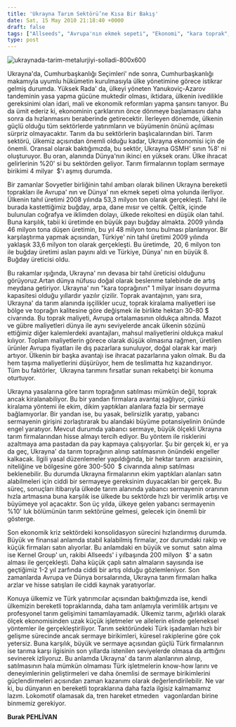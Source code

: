 ```yaml
---
title: 'Ukrayna Tarım Sektörü’ne Kısa Bir Bakış'
date: Sat, 15 May 2010 21:18:40 +0000
draft: false
tags: ["Allseeds", "Avrupa'nın ekmek sepeti", "Ekonomi", "kara toprak", "Kernel Group", "Sovyetler Birliği'nin Tahıl Ambarı", "toprak moratoryumu", "Ukrayna", "Ukrayna Cumhurbaşkanlığı Seçimleri", "Ukrayna GSMH", "Ukrayna Tarım Sektörü", "Ukrayna'da Tarım", "Yüksek Rada"]
type: post
---
```












![ukraynada-tarim-metalurjiyi-solladi-800x600](https://burakpehlivan.org/wp-content/uploads/2010/05/ukraynada-tarim-metalurjiyi-solladi.jpg)

Ukrayna'da, Cumhurbaşkanlığı Seçimleri' nde sonra, Cumhurbaşkanlığı makamıyla uyumlu hükümetin kurulmasıyla ülke yönetimine görece istikrar gelmiş durumda. Yüksek Rada' da, ülkeyi yöneten Yanukoviç-Azarov tandeminin yasa yapma gücüne muktedir olması, iktidara, ülkenin ivedilikle gereksinimi olan idari, mali ve ekonomik reformları yapma şansını tanıyor. Bu da ümit ederiz ki, ekonominin çarklarının önce dönmeye başlamasını daha sonra da hızlanmasını beraberinde getirecektir. İlerleyen dönemde, ülkenin güçlü olduğu tüm sektörlerde yatırımların ve büyümenin önünü açılması sürpriz olmayacaktır. Tarım da bu sektörlerin başlıcalarından biri. Tarım sektörü, ülkemiz açısından önemli olduğu kadar, Ukrayna ekonomisi için de önemli. Oransal olarak baktığımızda, bu sektör, Ukrayna GSMH' sının %8' ni oluşturuyor. Bu oran, alanında Dünya'nın ikinci en yüksek oranı. Ülke ihracat gelirlerinin %20' si bu sektörden geliyor. Tarım firmalarının toplam sermaye birikimi 4 milyar  $'ı aşmış durumda.

Bir zamanlar Sovyetler birliğinin tahıl ambarı olarak bilinen Ukrayna bereketli toprakları ile Avrupa' nın ve Dünya' nın ekmek sepeti olma yolunda ilerliyor. Ülkenin tahıl üretimi 2008 yılında 53,3 milyon ton olarak gerçekleşti. Tahıl ile burada kastettiğimiz buğday, arpa, dane mısır ve çeltik. Çeltik, içinde bulunulan coğrafya ve iklimden dolayı, ülkede rekoltesi en düşük olan tahıl. Buna karşılık, tabii ki üretimde en büyük payı buğday almakta. 2009 yılında 46 milyon tona düşen üretimin, bu yıl 48 milyon tonu bulması planlanıyor. Bir karşılaştırma yapmak açısından, Türkiye' nin tahıl üretimi 2009 yılında yaklaşık 33,6 milyon ton olarak gerçekleşti. Bu üretimde,  20, 6 milyon ton ile buğday üretimi aslan payını aldı ve Türkiye, Dünya' nın en büyük 8. Buğday üreticisi oldu.

Bu rakamlar ışığında, Ukrayna' nın devasa bir tahıl üreticisi olduğunu görüyoruz.Artan dünya nüfusu doğal olarak beslenme talebinde de artış meydana getiriyor. Ukrayna' nın "kara toprağının" 1 milyar insanı doyurma kapasitesi olduğu yıllardır yazılır çizilir. Toprak avantajının, yanı sıra, Ukrayna' da tarım alanında işçilikler ucuz, toprak kiralama maliyetleri ise bölge ve toprağın kalitesine göre değişmek ile birlikte hektarı 30-80 $ civarında. Bu toprak maliyeti, Avrupa ortalamasının oldukça altında. Mazot ve gübre maliyetleri dünya ile aynı seviyelerde ancak ülkenin sözünü ettiğimiz diğer kalemlerdeki avantajları, mahsul maliyetlerini oldukça makul kılıyor. Toplam maliyetlerin görece olarak düşük olmasına rağmen, üretilen ürünler Avrupa fiyatları ile dış pazarlara sunuluyor, doğal olarak kar marjı artıyor. Ülkenin bir başka avantajı ise ihracat pazarlarına yakın olmak. Bu da hem taşıma maliyetlerini düşürüyor, hem de teslimatta hız kazandırıyor.   Tüm bu faktörler,  Ukrayna tarımını fırsatlar sunan rekabetçi bir konuma oturtuyor.

Ukrayna yasalarına göre tarım toprağının satılması mümkün değil, toprak ancak kiralanabiliyor. Bu bir yandan firmalara avantaj sağlıyor, çünkü kiralama yöntemi ile ekim, dikim yaptıkları alanlara fazla bir sermaye bağlamıyorlar. Bir yandan ise, bu yasak, belirsizlik yaratıp, yabancı sermayenin girişini zorlaştırarak bu alandaki büyüme potansiyelinin önünde engel yaratıyor. Mevcut durumda yabancı sermaye, büyük ölçekli Ukrayna tarım firmalarından hisse almayı tercih ediyor. Bu yöntem ile risklerini azaltmaya ama pastadan da pay kapmaya çalışıyorlar. Şu bir gerçek ki, er ya da geç, Ukrayna' da tarım toprağının alınıp satılmasının önündeki engeller kalkacak. İlgili yasal düzenlemeler yapıldığında, bir hektar tarım  arazisinin, niteliğine ve bölgesine göre 300-500  $ civarında alınıp satılması beklenebilir. Bu durumda Ukrayna firmalarının ekim yaptıkları alanları satın alabilmeleri için ciddi bir sermayeye gereksinim duyacakları bir gerçek. Bu süreç, sonuçları itibarıyla ülkede tarım alanında yabancı sermayenin oranının hızla artmasına buna karşılık ise ülkede bu sektörde hızlı bir verimlik artışı ve büyümeye yol açacaktır. Son üç yılda, ülkeye gelen yabancı sermayenin %10' luk bölümünün tarım sektörüne gelmesi, gelecek için önemli bir gösterge.

Son ekonomik kriz sektördeki konsolidasyon sürecini hızlandırmış durumda. Büyük ve finansal anlamda stabil kalabilmiş firmalar, zor durumdaki rakip ve küçük firmaları satın alıyorlar. Bu anlamdaki en büyük ve somut  satın alma ise Kernel Group' un, rakibi Allseeds' i yılbaşında 200 milyon  $' a satın alması ile gerçekleşti. Daha küçük çaplı satın almaların sayısında ise geçtiğimiz 1-2 yıl zarfında ciddi bir artış olduğu gözlemleniyor. Son zamanlarda Avrupa ve Dünya borsalarında, Ukrayna tarım firmaları halka arzlar ve hisse satışları ile ciddi kaynak yaratıyorlar.

Konuya ülkemiz ve Türk yatırımcılar açısından baktığımızda ise, kendi ülkemizin bereketli topraklarında, daha tam anlamıyla verimlilik artışını ve profesyonel tarım gelişimini tamamlayamadık. Ülkemiz tarımı, ağırlıklı olarak ölçek ekonomisinden uzak küçük işletmeler ve ailelerin elinde geleneksel yöntemler ile gerçekleştiriliyor. Tarım sektöründeki Türk işadamları hızlı bir gelişme sürecinde ancak sermaye birikimleri, küresel rakiplerine göre çok yetersiz. Buna karşılık, büyük ve sermaye açısından güçlü Türk firmalarının ise tarıma karşı ilgisinin son yıllarda istenilen seviyelerde olmasa da arttığını sevinerek izliyoruz. Bu anlamda Ukrayna' da tarım alanlarının alınıp, satılmasının hala mümkün olmaması Türk işletmelerin know-how larını ve deneyimlerinin geliştirmeleri ve daha önemlisi de sermaye birikimlerini güçlendirmeleri açısından zaman kazanımı olarak değerlendirilebilir. Ne var ki, bu dünyanın en bereketli topraklarına daha fazla ilgisiz kalmamamız lazım. Lokomotif olamasak da, tren hareket etmeden   vagonlardan birine binmemiz gerekiyor.

**Burak PEHLİVAN**

